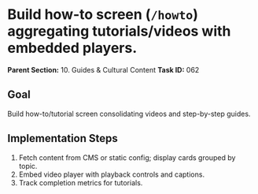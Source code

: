 # Build how-to screen (`/howto`) aggregating tutorials/videos with embedded players.

**Parent Section:** 10. Guides & Cultural Content
**Task ID:** 062

## Goal
Build how-to/tutorial screen consolidating videos and step-by-step guides.

## Implementation Steps
1. Fetch content from CMS or static config; display cards grouped by topic.
2. Embed video player with playback controls and captions.
3. Track completion metrics for tutorials.
